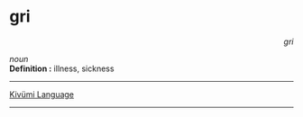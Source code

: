 
# gri

<div align="right"><i>gri</i></div>

*noun*  
**Definition :** illness, sickness  

---

[Kivümi Language](../README.md)

---
